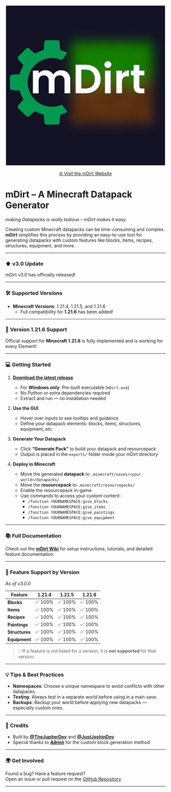 <p align="center">
  <img src="assets/icon.png" alt="App Logo" width="500"/>
</p>

<p align="center">
  <a href="https://faith-and-code-technologies.github.io/mDirt/" target="_blank">
    🌐 Visit the mDirt Website
  </a>
</p>

# mDirt – A Minecraft Datapack Generator  
_making Datapacks is really tedious – mDirt makes it easy._

Creating custom Minecraft datapacks can be time-consuming and complex. **mDirt** simplifies this process by providing an easy-to-use tool for generating datapacks with custom features like blocks, items, recipes, structures, equipment, and more.

---

### ⬆️ **v3.0 Update**
mDirt v3.0 has officially released!

---

### 🛠️ **Supported Versions**
- **Minecraft Versions**: 1.21.4, 1.21.5, and 1.21.6
  - Full compatibility for **1.21.6** has been added!

---

### 🚨 **Version 1.21.6 Support**
Official support for **Minecraft 1.21.6** is fully implemented and is working for every Element!

---

### 💻 **Getting Started**

1. **[Download the latest release](https://github.com/Faith-and-Code-Technologies/mDirt/releases)**
   - For **Windows only**: Pre-built executable (`mDirt.exe`)
   - No Python or extra dependencies required
   - Extract and run — no installation needed

2. **Use the GUI**
   - Hover over inputs to see tooltips and guidance
   - Define your datapack elements: blocks, items, structures, equipment, etc.

3. **Generate Your Datapack**
   - Click **“Generate Pack”** to build your datapack and resourcepack
   - Output is placed in the `exports/` folder inside your mDirt directory

4. **Deploy in Minecraft**
   - Move the generated **datapack** to `.minecraft/saves/<your-world>/datapacks/`
   - Move the **resourcepack** to `.minecraft/resourcepacks/`
   - Enable the resourcepack in-game
   - Use commands to access your custom content:
     - `/function YOURNAMESPACE:give_blocks`
     - `/function YOURNAMESPACE:give_items`
     - `/function YOURNAMESPACE:give_paintings`
     - `/function YOURNAMESPACE:give_equipment`

---

### 📚 Full Documentation

Check out the [**mDirt Wiki**](https://github.com/Faith-and-Code-Technologies/mDirt/wiki) for setup instructions, tutorials, and detailed feature documentation.

---

### 🧩 **Feature Support by Version**  
_As of v3.0.0_

| Feature        | 1.21.4 | 1.21.5 | 1.21.6 |
|----------------|--------|--------|--------|
| **Blocks**     | ✅ 100% | ✅ 100% | ✅ 100% |
| **Items**      | ✅ 100% | ✅ 100% | ✅ 100% |
| **Recipes**    | ✅ 100% | ✅ 100% | ✅ 100% |
| **Paintings**  | ✅ 100% | ✅ 100% | ✅ 100% |
| **Structures** | ✅ 100% | ✅ 100% | ✅ 100% |
| **Equipment**  | ✅ 100% | ✅ 100% | ✅ 100% |

> 💡 If a feature is not listed for a version, it is **not supported** for that version.

---

### 💡 **Tips & Best Practices**

- **Namespaces**: Choose a unique namespace to avoid conflicts with other datapacks.
- **Testing**: Always test in a separate world before using in a main save.
- **Backups**: Backup your world before applying new datapacks — especially custom ones.

---

### 🙌 **Credits**

- Built by **[@TheJupiterDev](https://github.com/TheJupiterDev)** and **[@JustJoshinDev](https://github.com/JustJoshinDev)**
- Special thanks to **[Admin](https://youtube.com/@WASDBuildTeam)** for the custom block generation method

---

### 🌍 **Get Involved**

Found a bug? Have a feature request?  
Open an issue or pull request on the [GitHub Repository](https://github.com/Faith-and-Code-Technologies/mDirt).

---

